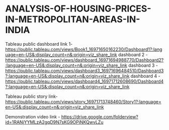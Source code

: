 # ANALYSIS-OF-HOUSING-PRICES-IN-METROPOLITAN-AREAS-IN-INDIA
Tableau public dashboard link 1-https://public.tableau.com/views/Book1_16971650162230/Dashboard1?:language=en-US&:display_count=n&:origin=viz_share_link
dashboard 2 -https://public.tableau.com/views/dashboard_16971694988770/Dashboard2?:language=en-US&:display_count=n&:origin=viz_share_link
dashboard 3 - https://public.tableau.com/views/dashboard3_16971696484510/Dashboard3?:language=en-US&:display_count=n&:origin=viz_share_link
dashboard 4 - https://public.tableau.com/views/dashboard4_16971712608690/Dashboard4?:language=en-US&:display_count=n&:origin=viz_share_link

Tableau public story link-https://public.tableau.com/views/story_16971713748460/Story1?:language=en-US&:display_count=n&:origin=viz_share_link

 Demonstration video link - https://drive.google.com/folderview?id=1RANjYYMLzA2gqD9N7sKG9OPiNKQwvLZu
